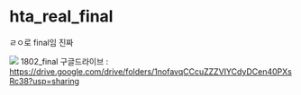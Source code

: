 # hta_real_final
ㄹㅇ로 final임 진짜

<img src="https://user-images.githubusercontent.com/29052459/46647833-1ff9d100-cbcd-11e8-964e-59bc859cb9ef.png">
1802_final 구글드라이브 : 
<a href="https://drive.google.com/drive/folders/1nofavqCCcuZZZVIYCdyDCen40PXsRc38?usp=sharing" targer="_blank"> https://drive.google.com/drive/folders/1nofavqCCcuZZZVIYCdyDCen40PXsRc38?usp=sharing</a>
